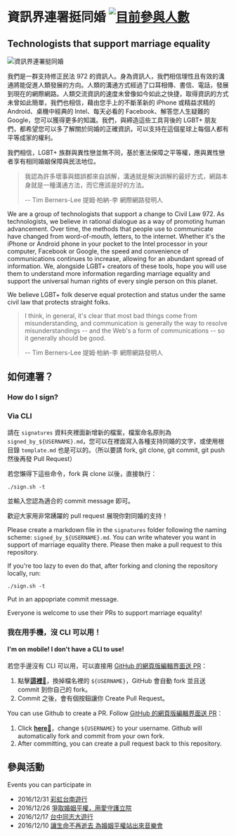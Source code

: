 # 資訊界連署挺同婚 [![目前參與人數](https://img.shields.io/github/contributors/RainbowEngineer/taiwan_love_wins.svg?label=%E7%9B%AE%E5%89%8D%E5%8F%83%E8%88%87%E4%BA%BA%E6%95%B8)](https://github.com/RainbowEngineer/taiwan_love_wins/graphs/contributors)
## Technologists that support marriage equality

![資訊界連署挺同婚](http://it.standwith.lgbt/images/logo.png)

我們是一群支持修正民法 972 的資訊人。身為資訊人，我們相信理性且有效的溝通將能促進人類發展的方向。人類的溝通方式經過了口耳相傳、書信、電話，發展到現在的網際網路。人類交流資訊的速度未曾像如今如此之快捷，取得資訊的方式未曾如此簡單，我們也相信，藉由您手上的不斷革新的 iPhone 或精益求精的 Android、桌機中經典的 Intel、每天必看的 Facebook、解答您人生疑難的 Google，您可以獲得更多的知識。我們，與締造這些工具背後的 LGBT+ 朋友們，都希望您可以多了解關於同婚的正確資訊，可以支持在這個星球上每個人都有平等成家的權利。

我們相信，LGBT+ 族群與異性戀並無不同，基於憲法保障之平等權，應與異性戀者享有相同婚姻保障與民法地位。

> 我認為許多壞事與錯誤都來自誤解，溝通就是解決誤解的最好方式，網路本身就是一種溝通方法，而它應該是好的方法。
> 
> -- Tim Berners-Lee 提姆·柏納-李 網際網路發明人

We are a group of technologists that support a change to Civil Law 972. As technologists, we believe in rational dialogue as a way of promoting human advancement. Over time, the methods that people use to communicate have changed from word-of-mouth, letters, to the internet. Whether it's the iPhone or Android phone in your pocket to the Intel processor in your computer, Facebook or Google, the speed and convenience of communications continues to increase, allowing for an abundant spread of information. We, alongside LGBT+ creators of these tools, hope you will use them to understand more information regarding marriage equality and support the universal human rights of every single person on this planet. 

We believe LGBT+ folk deserve equal protection and status under the same civil law that protects straight folks. 

> I think, in general, it's clear that most bad things come from misunderstanding, and communication is generally the way to resolve misunderstandings -- and the Web's a form of communications -- so it generally should be good. 
>
> -- Tim Berners-Lee 提姆·柏納-李 網際網路發明人


## 如何連署？
### How do I sign? 

### Via CLI

請在 `signatures` 資料夾裡面新增新的檔案，檔案命名原則為 `signed_by_${USERNAME}.md`，您可以在裡面寫入各種支持同婚的文字，或使用根目錄 `template.md` 也是可以的。（所以要請 fork, git clone, git commit, git push 然後再發 Pull Request）

若您懶得下這些命令，fork 與 clone 以後，直接執行：

    ./sign.sh -t
    


並輸入您認為適合的 commit message 即可。

歡迎大家用非常踴躍的 pull request 展現你對同婚的支持！


Please create a markdown file in the `signatures` folder following the naming scheme: `signed_by_${USERNAME}.md`. You can write whatever you want in support of marriage equality there. Please then make a pull request to this repository. 

If you're too lazy to even do that, after forking and cloning the repository locally, run: 

`./sign.sh -t`

Put in an appopriate commit message. 

Everyone is welcome to use their PRs to support marriage equality! 

### 我在用手機，沒 CLI 可以用！
#### I'm on mobile! I don't have a CLI to use! 

若您手邊沒有 CLI 可以用，可以直接用 [GitHub 的網頁版編輯界面送 PR](https://help.github.com/articles/editing-files-in-another-user-s-repository/)：

1. 點擊[**這裡**:pencil:](https://github.com/RainbowEngineer/taiwan_love_wins/new/master?filename=signatures/signed_by_${USERNAME}.md)，換掉檔名裡的 `${USERNAME}`，GitHub 會自動 fork 並且送 commit 到你自己的 fork。
2. Commit 之後，會有個按鈕讓你 Create Pull Request。

You can use Github to create a PR. Follow [GitHub 的網頁版編輯界面送 PR](https://help.github.com/articles/editing-files-in-another-user-s-repository/)：
1. Click [**here**:pencil:](https://github.com/RainbowEngineer/taiwan_love_wins/new/master?filename=signatures/signed_by_${USERNAME}.md)，change `${USERNAME}` to your username. Github will automatically fork and commit from your own fork. 
2. After committing, you can create a pull request back to this repository. 

## 參與活動
Events you can participate in

* 2016/12/31 [彩虹台南遊行](https://www.facebook.com/1605816626386669/)
* 2016/12/26 [爭取婚姻平權，用愛守護立院](https://www.facebook.com/events/1262622793808800/)
* 2016/12/17 [台中同志大遊行](https://www.facebook.com/TCLGBTPride/)
* 2016/12/10 [讓生命不再逝去 為婚姻平權站出來音樂會](https://www.facebook.com/events/608609792656897)
